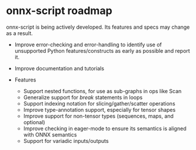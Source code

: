 # onnx-script roadmap

onnx-script is being actively developed. Its features and specs may change as a result.

* Improve error-checking and error-handling to identify use of unsupported
Python features/constructs as early as possible and report it.

* Improve documentation and tutorials

* Features
  - Support nested functions, for use as sub-graphs in ops like Scan
  - Generalize support for _break_ statements in loops
  - Support indexing notation for slicing/gather/scatter operations
  - Improve type-annotation support, especially for tensor shapes
  - Improve support for non-tensor types (sequences, maps, and optional)
  - Improve checking in eager-mode to ensure its semantics is aligned with ONNX semantics
  - Support for variadic inputs/outputs